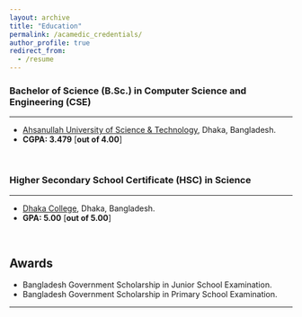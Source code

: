 ```yaml
---
layout: archive
title: "Education"
permalink: /acamedic_credentials/
author_profile: true
redirect_from:
  - /resume
---
```


### Bachelor of Science (B.Sc.) in Computer Science and Engineering (CSE)
___________________________________

* [Ahsanullah University of Science & Technology](http://aust.edu/index.html), Dhaka, Bangladesh.
* **CGPA: 3.479** [**out of 4.00**]
<br/> 


### Higher Secondary School Certificate (HSC) in Science
___________________________________

* [Dhaka College](https://en.wikipedia.org/wiki/Dhaka_College), Dhaka, Bangladesh.
* **GPA: 5.00** [**out of 5.00**]
<br/> 

## Awards

* Bangladesh Government Scholarship in Junior School Examination.
* Bangladesh Government Scholarship in Primary School Examination.


___________________________________________
